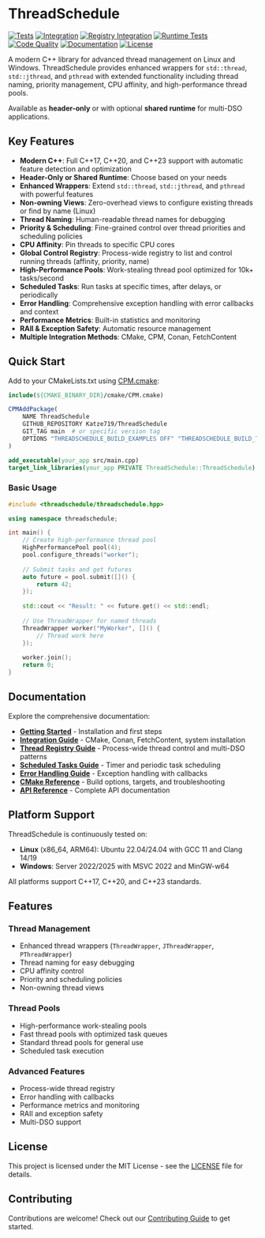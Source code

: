 # ThreadSchedule

[![Tests](https://github.com/Katze719/ThreadSchedule/actions/workflows/tests.yml/badge.svg)](https://github.com/Katze719/ThreadSchedule/actions/workflows/tests.yml)
[![Integration](https://github.com/Katze719/ThreadSchedule/actions/workflows/integration.yml/badge.svg)](https://github.com/Katze719/ThreadSchedule/actions/workflows/integration.yml)
[![Registry Integration](https://github.com/Katze719/ThreadSchedule/actions/workflows/registry-integration.yml/badge.svg)](https://github.com/Katze719/ThreadSchedule/actions/workflows/registry-integration.yml)
[![Runtime Tests](https://github.com/Katze719/ThreadSchedule/actions/workflows/runtime-tests.yml/badge.svg)](https://github.com/Katze719/ThreadSchedule/actions/workflows/runtime-tests.yml)
[![Code Quality](https://github.com/Katze719/ThreadSchedule/actions/workflows/code-quality.yml/badge.svg)](https://github.com/Katze719/ThreadSchedule/actions/workflows/code-quality.yml)
[![Documentation](https://github.com/Katze719/ThreadSchedule/actions/workflows/documentation.yml/badge.svg)](https://github.com/Katze719/ThreadSchedule/actions/workflows/documentation.yml)
[![License](https://img.shields.io/badge/license-MIT-blue.svg)](LICENSE)

A modern C++ library for advanced thread management on Linux and Windows. ThreadSchedule provides enhanced wrappers for `std::thread`, `std::jthread`, and `pthread` with extended functionality including thread naming, priority management, CPU affinity, and high-performance thread pools.

Available as **header-only** or with optional **shared runtime** for multi-DSO applications.

## Key Features

- **Modern C++**: Full C++17, C++20, and C++23 support with automatic feature detection and optimization
- **Header-Only or Shared Runtime**: Choose based on your needs
- **Enhanced Wrappers**: Extend `std::thread`, `std::jthread`, and `pthread` with powerful features
- **Non-owning Views**: Zero-overhead views to configure existing threads or find by name (Linux)
- **Thread Naming**: Human-readable thread names for debugging
- **Priority & Scheduling**: Fine-grained control over thread priorities and scheduling policies
- **CPU Affinity**: Pin threads to specific CPU cores
- **Global Control Registry**: Process-wide registry to list and control running threads (affinity, priority, name)
- **High-Performance Pools**: Work-stealing thread pool optimized for 10k+ tasks/second
- **Scheduled Tasks**: Run tasks at specific times, after delays, or periodically
- **Error Handling**: Comprehensive exception handling with error callbacks and context
- **Performance Metrics**: Built-in statistics and monitoring
- **RAII & Exception Safety**: Automatic resource management
- **Multiple Integration Methods**: CMake, CPM, Conan, FetchContent

## Quick Start

Add to your CMakeLists.txt using [CPM.cmake](https://github.com/cpm-cmake/CPM.cmake):

```cmake
include(${CMAKE_BINARY_DIR}/cmake/CPM.cmake)

CPMAddPackage(
    NAME ThreadSchedule
    GITHUB_REPOSITORY Katze719/ThreadSchedule
    GIT_TAG main  # or specific version tag
    OPTIONS "THREADSCHEDULE_BUILD_EXAMPLES OFF" "THREADSCHEDULE_BUILD_TESTS OFF"
)

add_executable(your_app src/main.cpp)
target_link_libraries(your_app PRIVATE ThreadSchedule::ThreadSchedule)
```

### Basic Usage

```cpp
#include <threadschedule/threadschedule.hpp>

using namespace threadschedule;

int main() {
    // Create high-performance thread pool
    HighPerformancePool pool(4);
    pool.configure_threads("worker");
    
    // Submit tasks and get futures
    auto future = pool.submit([]() {
        return 42;
    });
    
    std::cout << "Result: " << future.get() << std::endl;
    
    // Use ThreadWrapper for named threads
    ThreadWrapper worker("MyWorker", []() {
        // Thread work here
    });
    
    worker.join();
    return 0;
}
```

## Documentation

Explore the comprehensive documentation:

- **[Getting Started](getting-started/installation.md)** - Installation and first steps
- **[Integration Guide](INTEGRATION.md)** - CMake, Conan, FetchContent, system installation
- **[Thread Registry Guide](REGISTRY.md)** - Process-wide thread control and multi-DSO patterns
- **[Scheduled Tasks Guide](SCHEDULED_TASKS.md)** - Timer and periodic task scheduling
- **[Error Handling Guide](ERROR_HANDLING.md)** - Exception handling with callbacks
- **[CMake Reference](CMAKE_REFERENCE.md)** - Build options, targets, and troubleshooting
- **[API Reference](ThreadSchedule/annotated.md)** - Complete API documentation

## Platform Support

ThreadSchedule is continuously tested on:

- **Linux** (x86_64, ARM64): Ubuntu 22.04/24.04 with GCC 11 and Clang 14/19
- **Windows**: Server 2022/2025 with MSVC 2022 and MinGW-w64

All platforms support C++17, C++20, and C++23 standards.

## Features

### Thread Management
- Enhanced thread wrappers (`ThreadWrapper`, `JThreadWrapper`, `PThreadWrapper`)
- Thread naming for easy debugging
- CPU affinity control
- Priority and scheduling policies
- Non-owning thread views

### Thread Pools
- High-performance work-stealing pools
- Fast thread pools with optimized task queues
- Standard thread pools for general use
- Scheduled task execution

### Advanced Features
- Process-wide thread registry
- Error handling with callbacks
- Performance metrics and monitoring
- RAII and exception safety
- Multi-DSO support

## License

This project is licensed under the MIT License - see the [LICENSE](https://github.com/Katze719/ThreadSchedule/blob/main/LICENSE) file for details.

## Contributing

Contributions are welcome! Check out our [Contributing Guide](development/contributing.md) to get started.
